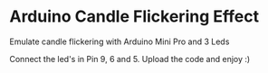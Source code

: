 # Arduino Candle Flickering Effect
Emulate candle flickering with Arduino Mini Pro and 3 Leds

Connect the led's in Pin 9, 6 and 5. Upload the code and enjoy :)
